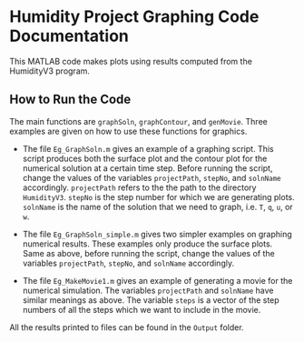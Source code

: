 # Humidity Project Graphing Code Documentation

This MATLAB code makes plots using results computed from the HumidityV3 program.


## How to Run the Code

The main functions are `graphSoln`, `graphContour`, and `genMovie`.
Three examples are given on how to use these functions for graphics.

* The file `Eg_GraphSoln.m` gives an example of a graphing script.
  This script produces both the surface plot and the contour plot for the numerical solution at a certain time step.
  Before running the script, change the values of the variables `projectPath`, `stepNo`, and `solnName` accordingly.
  `projectPath` refers to the the path to the directory `HumidityV3`.
  `stepNo` is the step number for which we are generating plots.
  `solnName` is the name of the solution that we need to graph, i.e. `T`, `q`, `u`, or `w`.

* The file `Eg_GraphSoln_simple.m` gives two simpler examples on graphing numerical results. These examples only produce the surface plots.
Same as above, before running the script, change the values of the variables `projectPath`, `stepNo`, and `solnName` accordingly.

* The file `Eg_MakeMovie1.m` gives an example of generating a movie for the numerical simulation.
The variables `projectPath` and `solnName` have similar meanings as above.
The variable `steps` is a vector of the step numbers of all the steps which we want to include in the movie.

All the results printed to files can be found in the `Output` folder.

